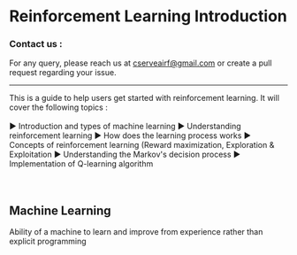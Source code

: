 # Reinforcement Learning Introduction

### Contact us :
For any query, please reach us at cserveairf@gmail.com or create a pull request regarding your issue.

***

This is a guide to help users get started with reinforcement learning. It will cover the following topics :
<br>
<br>
  ▶️ Introduction and types of machine learning
  ▶️ Understanding reinforcement learning
  ▶️ How does the learning process works
  ▶️ Concepts of reinforcement learning (Reward maximization, Exploration & Exploitation
  ▶️ Understanding the Markov's decision process
  ▶️ Implementation of Q-learning algorithm
 <br>
 <br>
 <br>
 ## Machine Learning
 Ability of a machine to learn and improve from experience rather than explicit programming
 <br>
 
